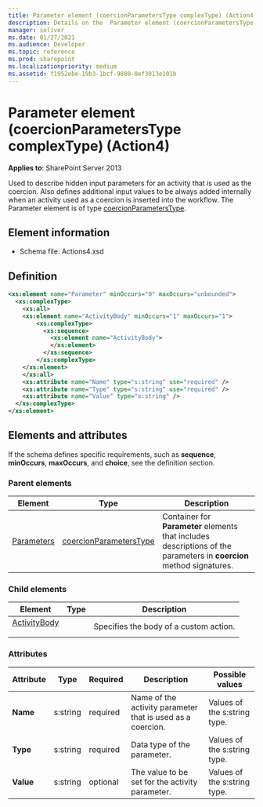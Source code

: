 ```yaml
---
title: Parameter element (coercionParametersType complexType) (Action4)
description: Details on the  Parameter element (coercionParametersType complexType) (Action4)
manager: soliver
ms.date: 01/27/2021
ms.audience: Developer
ms.topic: reference
ms.prod: sharepoint
ms.localizationpriority: medium
ms.assetid: f1952ebe-19b3-1bcf-9880-0ef3013e101b
---
```


# Parameter element (coercionParametersType complexType) (Action4)

**Applies to**: SharePoint Server 2013

Used to describe hidden input parameters for an activity that is used as the coercion. Also defines additional input values to be always added internally when an activity used as a coercion is inserted into the workflow. The Parameter element is of type [coercionParametersType](coercionparameterstype-complextype-action4.md).

## Element information

- Schema file: Actions4.xsd

## Definition

```XML
<xs:element name="Parameter" minOccurs="0" maxOccurs="unbounded">
  <xs:complexType>
    <xs:all>
    <xs:element name="ActivityBody" minOccurs="1" maxOccurs="1">
        <xs:complexType>
          <xs:sequence>
            <xs:element name="ActivityBody">
            </xs:element>
          </xs:sequence>
        </xs:complexType>
    </xs:element>
    </xs:all>
    <xs:attribute name="Name" type="s:string" use="required" />
    <xs:attribute name="Type" type="s:string" use="required" />
    <xs:attribute name="Value" type="s:string" />
  </xs:complexType>
</xs:element>
```

## Elements and attributes

If the schema defines specific requirements, such as **sequence**, **minOccurs**, **maxOccurs**, and **choice**, see the definition section.

### Parent elements

|                                             Element                                              |                                  Type                                   |                                                     Description                                                      |
| ------------------------------------------------------------------------------------------------ | ----------------------------------------------------------------------- | -------------------------------------------------------------------------------------------------------------------- |
| [Parameters](parameters-element-coercion-elementcoercions-elementworkflowinfo-elementaction4.md) | [coercionParametersType](coercionparameterstype-complextype-action4.md) | Container for **Parameter** elements that includes descriptions of the parameters in **coercion** method signatures. |

### Child elements

|                                                  Element                                                   | Type |              Description               |
| ---------------------------------------------------------------------------------------------------------- | ---- | -------------------------------------- |
| [ActivityBody</a></p>](activitybody-element-parameter-elementcoercionparameterstype-complextypeaction4.md) |      | Specifies the body of a custom action. |

### Attributes

| Attribute |   Type   | Required |                        Description                         |          Possible values     |
| --------- | -------- | -------- | ---------------------------------------------------------- | ---------------------------- |
| **Name**  | s:string | required | Name of the activity parameter that is used as a coercion. | Values of the s:string type. |
| **Type**  | s:string | required | Data type of the parameter.                                | Values of the s:string type. |
| **Value** | s:string | optional | The value to be set for the activity parameter.            | Values of the s:string type. |
